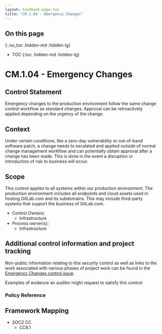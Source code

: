 ```yaml
---
layout: handbook-page-toc
title: "CM.1.04 - Emergency Changes"
---
```


## On this page
{:.no_toc .hidden-md .hidden-lg}

- TOC
{:toc .hidden-md .hidden-lg}

# CM.1.04 - Emergency Changes

## Control Statement

Emergency changes to the production environment follow the same change control workflow as standard changes. Approval can be retroactively applied depending on the urgency of the change.

## Context

Under certain conditions, like a zero-day vulnerability or out-of-band software patch, a change needs to escalated and applied outside of normal change management workflow and can potentially obtain approval after a change has been made.  This is done in the event a disruption or introduction of risk to business will occur.

## Scope

This control applies to all systems within our production environment. The production environment includes all endpoints and cloud assets used in hosting GitLab.com and its subdomains. This may include third-party systems that support the business of GitLab.com.

* Control Owners: 
  * Infrastructure
* Process owner(s):
  * Infrastructure

## Additional control information and project tracking

Non-public information relating to this security control as well as links to the work associated with various phases of project work can be found in the [Emergency Changes control issue](https://gitlab.com/gitlab-com/gl-security/security-assurance/sec-compliance/compliance/-/issues/1692).

Examples of evidence an auditor might request to satisfy this control:



### Policy Reference

## Framework Mapping

* SOC2 CC
  * CC8.1
